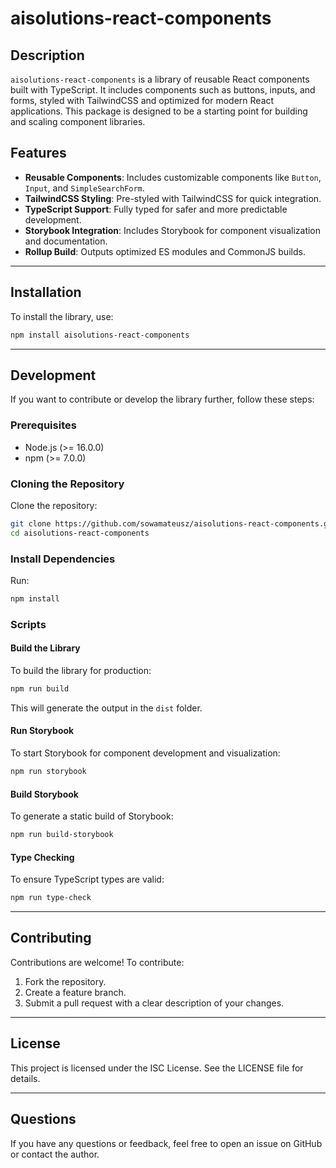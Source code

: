 # aisolutions-react-components

## Description

`aisolutions-react-components` is a library of reusable React components built with TypeScript. It includes components such as buttons, inputs, and forms, styled with TailwindCSS and optimized for modern React applications. This package is designed to be a starting point for building and scaling component libraries.

## Features

- **Reusable Components**: Includes customizable components like `Button`, `Input`, and `SimpleSearchForm`.
- **TailwindCSS Styling**: Pre-styled with TailwindCSS for quick integration.
- **TypeScript Support**: Fully typed for safer and more predictable development.
- **Storybook Integration**: Includes Storybook for component visualization and documentation.
- **Rollup Build**: Outputs optimized ES modules and CommonJS builds.

---

## Installation

To install the library, use:

```bash
npm install aisolutions-react-components
```

---

## Development

If you want to contribute or develop the library further, follow these steps:

### Prerequisites

- Node.js (>= 16.0.0)
- npm (>= 7.0.0)

### Cloning the Repository

Clone the repository:

```bash
git clone https://github.com/sowamateusz/aisolutions-react-components.git
cd aisolutions-react-components
```

### Install Dependencies

Run:

```bash
npm install
```

### Scripts

#### Build the Library

To build the library for production:

```bash
npm run build
```

This will generate the output in the `dist` folder.

#### Run Storybook

To start Storybook for component development and visualization:

```bash
npm run storybook
```

#### Build Storybook

To generate a static build of Storybook:

```bash
npm run build-storybook
```

#### Type Checking

To ensure TypeScript types are valid:

```bash
npm run type-check
```

---

## Contributing

Contributions are welcome! To contribute:

1. Fork the repository.
2. Create a feature branch.
3. Submit a pull request with a clear description of your changes.

---

## License

This project is licensed under the ISC License. See the LICENSE file for details.

---

## Questions

If you have any questions or feedback, feel free to open an issue on GitHub or contact the author.
